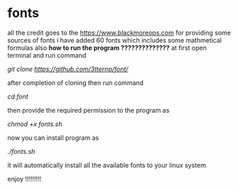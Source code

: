 # fonts
all the credit goes to the https://www.blackmoreops.com for providing some sources of fonts
i have added 60 fonts which includes some mathmetical formulas also
**how to run the program ??????????????**
at first open terminal and run command 


_git clone https://github.com/3tternp/font/_


after completion of cloning then run command 

_cd font_

then provide the required permission to the program as

_chmod +x fonts.sh_

now you can  install program as 

_./fonts.sh_

it will automatically install all the available fonts to your linux system

enjoy !!!!!!!!!
